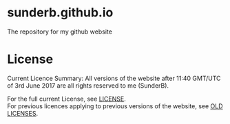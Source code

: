 # sunderb.github.io
The repository for my github website
# License
Current Licence Summary:
All versions of the website after 11:40 GMT/UTC of 3rd June 2017 are all rights reserved to me (SunderB).

For the full current License, see [LICENSE](LICENSE). <br />
For previous licences applying to previous versions of the website, see [OLD LICENSES](OLD%20LICENSES).
